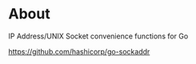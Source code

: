 # About

IP Address/UNIX Socket convenience functions for Go

https://github.com/hashicorp/go-sockaddr

